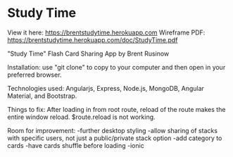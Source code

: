 # Study Time
View it here: https://brentstudytime.herokuapp.com
Wireframe PDF: https://brentstudytime.herokuapp.com/doc/StudyTime.pdf

"Study Time" Flash Card Sharing App by Brent Rusinow

Installation: use "git clone" to copy to your computer and then open in your preferred browser.

Technologies used: Angularjs, Express, Node.js, MongoDB, Angular Material, and Bootstrap.

Things to fix: After loading in from root route, reload of the route makes the entire window reload. $route.reload is not working.

Room for improvement: 
-further desktop styling 
-allow sharing of stacks with specific users, not just a public/private stack option
-add category to cards
-have cards shuffle before loading
-ionic
